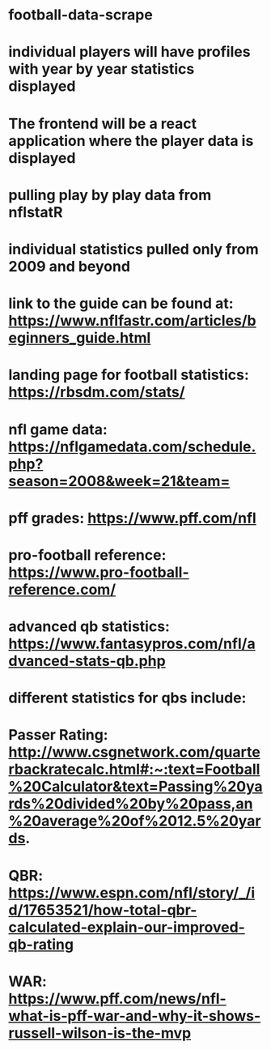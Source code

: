 # football-data-scrape

# individual players will have profiles with year by year statistics displayed
# The frontend will be a react application where the player data is displayed 
# pulling play by play data from nflstatR
# individual statistics pulled only from 2009 and beyond
# link to the guide can be found at: https://www.nflfastr.com/articles/beginners_guide.html
# landing page for football statistics: https://rbsdm.com/stats/
# nfl game data: https://nflgamedata.com/schedule.php?season=2008&week=21&team=
# pff grades: https://www.pff.com/nfl
# pro-football reference: https://www.pro-football-reference.com/
# advanced qb statistics: https://www.fantasypros.com/nfl/advanced-stats-qb.php

# different statistics for qbs include:


#    Passer Rating:       http://www.csgnetwork.com/quarterbackratecalc.html#:~:text=Football%20Calculator&text=Passing%20yards%20divided%20by%20pass,an%20average%20of%2012.5%20yards.

#    QBR: https://www.espn.com/nfl/story/_/id/17653521/how-total-qbr-calculated-explain-our-improved-qb-rating
#    WAR: https://www.pff.com/news/nfl-what-is-pff-war-and-why-it-shows-russell-wilson-is-the-mvp
